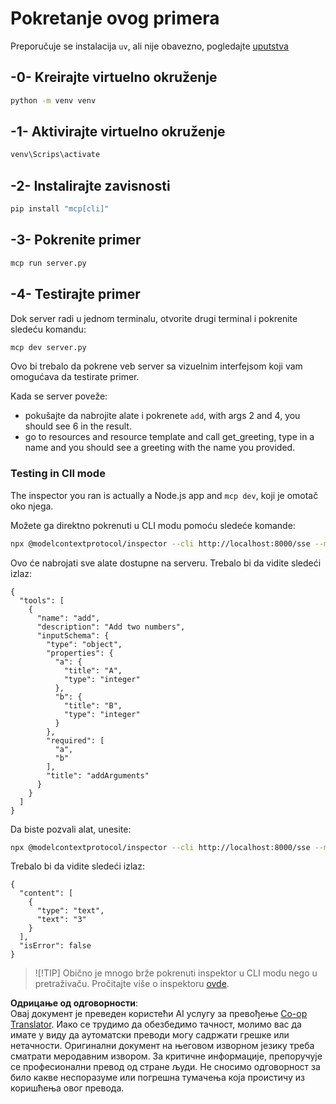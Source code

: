 <!--
CO_OP_TRANSLATOR_METADATA:
{
  "original_hash": "d700e180ce74b2675ce51a567a36c9e4",
  "translation_date": "2025-05-17T12:06:19+00:00",
  "source_file": "03-GettingStarted/05-sse-server/solution/python/README.md",
  "language_code": "sr"
}
-->
# Pokretanje ovog primera

Preporučuje se instalacija `uv`, ali nije obavezno, pogledajte [uputstva](https://docs.astral.sh/uv/#highlights)

## -0- Kreirajte virtuelno okruženje

```bash
python -m venv venv
```

## -1- Aktivirajte virtuelno okruženje

```bash
venv\Scrips\activate
```

## -2- Instalirajte zavisnosti

```bash
pip install "mcp[cli]"
```

## -3- Pokrenite primer

```bash
mcp run server.py
```

## -4- Testirajte primer

Dok server radi u jednom terminalu, otvorite drugi terminal i pokrenite sledeću komandu:

```bash
mcp dev server.py
```

Ovo bi trebalo da pokrene veb server sa vizuelnim interfejsom koji vam omogućava da testirate primer.

Kada se server poveže:

- pokušajte da nabrojite alate i pokrenete `add`, with args 2 and 4, you should see 6 in the result.
- go to resources and resource template and call get_greeting, type in a name and you should see a greeting with the name you provided.

### Testing in ClI mode

The inspector you ran is actually a Node.js app and `mcp dev`, koji je omotač oko njega.

Možete ga direktno pokrenuti u CLI modu pomoću sledeće komande:

```bash
npx @modelcontextprotocol/inspector --cli http://localhost:8000/sse --method tools/list
```

Ovo će nabrojati sve alate dostupne na serveru. Trebalo bi da vidite sledeći izlaz:

```text
{
  "tools": [
    {
      "name": "add",
      "description": "Add two numbers",
      "inputSchema": {
        "type": "object",
        "properties": {
          "a": {
            "title": "A",
            "type": "integer"
          },
          "b": {
            "title": "B",
            "type": "integer"
          }
        },
        "required": [
          "a",
          "b"
        ],
        "title": "addArguments"
      }
    }
  ]
}
```

Da biste pozvali alat, unesite:

```bash
npx @modelcontextprotocol/inspector --cli http://localhost:8000/sse --method tools/call --tool-name add --tool-arg a=1 --tool-arg b=2
```

Trebalo bi da vidite sledeći izlaz:

```text
{
  "content": [
    {
      "type": "text",
      "text": "3"
    }
  ],
  "isError": false
}
```

> ![!TIP]
> Obično je mnogo brže pokrenuti inspektor u CLI modu nego u pretraživaču.
> Pročitajte više o inspektoru [ovde](https://github.com/modelcontextprotocol/inspector).

**Одрицање од одговорности**:  
Овај документ је преведен користећи AI услугу за превођење [Co-op Translator](https://github.com/Azure/co-op-translator). Иако се трудимо да обезбедимо тачност, молимо вас да имате у виду да аутоматски преводи могу садржати грешке или нетачности. Оригинални документ на његовом изворном језику треба сматрати меродавним извором. За критичне информације, препоручује се професионални превод од стране људи. Не сносимо одговорност за било какве неспоразуме или погрешна тумачења која проистичу из коришћења овог превода.